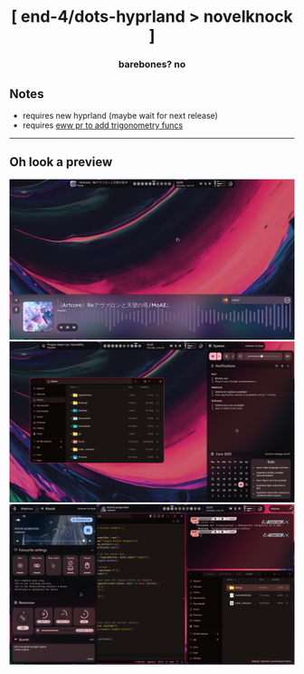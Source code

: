 <div align="center">
    <h1>[ end-4/dots-hyprland > novelknock ]</h1>
    <h3> barebones? no </h3>
</div>

## Notes
- requires new hyprland (maybe wait for next release)
- requires [eww pr to add trigonometry funcs](https://github.com/elkowar/eww/pull/823)
---

## Oh look a preview
![end-4/dots-hyprland](./assets/novelknock-3.png)
![end-4/dots-hyprland](./assets/novelknock-4.png)
![end-4/dots-hyprland](./assets/novelknock-5.png)
